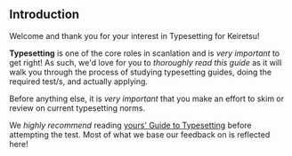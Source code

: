 ## Introduction

Welcome and thank you for your interest in Typesetting for Keiretsu!

**Typesetting** is one of the core roles in scanlation and is *very important* to get right! As such, we'd love for you to *thoroughly read this guide* as it will walk you through the process of studying typesetting guides, doing the required test/s, and actually applying.

Before anything else, it is *very important* that you make an effort to skim or review on current typesetting norms.

We *highly recommend* reading [yours' Guide to Typesetting](https://docs.google.com/document/d/1Ss6AW07S8onlS1-SbgyoF4w1ve285B2fVqsgOtkKuLk/edit?usp=sharing) before attempting the test. Most of what we base our feedback on is reflected here!
